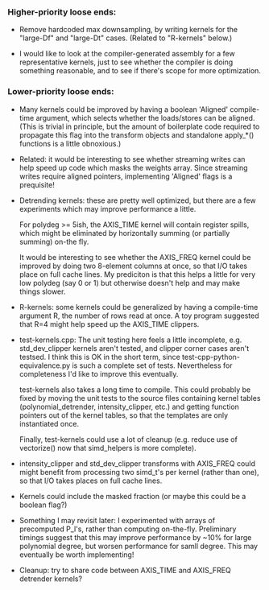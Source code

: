 ### Higher-priority loose ends:

- Remove hardcoded max downsampling, by writing kernels for the "large-Df" and "large-Dt" cases.
  (Related to "R-kernels" below.)

- I would like to look at the compiler-generated assembly for a few representative kernels,
  just to see whether the compiler is doing something reasonable, and to see if there's scope
  for more optimization.

### Lower-priority loose ends:

- Many kernels could be improved by having a boolean 'Aligned' compile-time argument, which
  selects whether the loads/stores can be aligned.  (This is trivial in principle, but the 
  amount of boilerplate code required to propagate this flag into the transform objects and
  standalone apply_*() functions is a little obnoxious.)

- Related: it would be interesting to see whether streaming writes can help speed up code
  which masks the weights array.  Since streaming writes require aligned pointers, implementing
  'Aligned' flags is a prequisite!

- Detrending kernels: these are pretty well optimized, but there are a few experiments which may
  improve performance a little.  

  For polydeg >= 5ish, the AXIS_TIME kernel will contain register spills, which might be eliminated
  by horizontally summing (or partially summing) on-the fly.

  It would be interesting to see whether the AXIS_FREQ kernel could be improved by doing two
  8-element columns at once, so that I/O takes place on full cache lines.  My prediciton is that
  this helps a little for very low polydeg (say 0 or 1) but otherwise doesn't help and may make
  things slower.

- R-kernels: some kernels could be generalized by having a compile-time argument R, the number
  of rows read at once.  A toy program suggested that R=4 might help speed up the AXIS_TIME clippers.

- test-kernels.cpp: The unit testing here feels a little incomplete, e.g. std_dev_clipper kernels aren't
  tested, and clipper corner cases aren't testsed.   I think this is OK in the short term, since 
  test-cpp-python-equivalence.py is such a complete set of tests.  Nevertheless for completeness 
  I'd like to improve this eventually.

  test-kernels also takes a long time to compile.  This could probably be fixed by moving the unit
  tests to the source files containing kernel tables (polynomial_detrender, intensity_clipper, etc.)
  and getting function pointers out of the kernel tables, so that the templates are only instantiated once.

  Finally, test-kernels could use a lot of cleanup (e.g. reduce use of vectorize() now that simd_helpers is more complete).

- intensity_clipper and std_dev_clipper transforms with AXIS_FREQ could might benefit from
  processing two simd_t's per kernel (rather than one), so that I/O takes places on full
  cache lines.

- Kernels could include the masked fraction (or maybe this could be a boolean flag?)

- Something I may revisit later: I experimented with arrays of precomputed P_l's, rather than computing on-the-fly.
  Preliminary timings suggest that this may improve performance by ~10% for large polynomial degree, but worsen performance for samll degree.
  This may eventually be worth implementing!

- Cleanup: try to share code between AXIS_TIME and AXIS_FREQ detrender kernels?